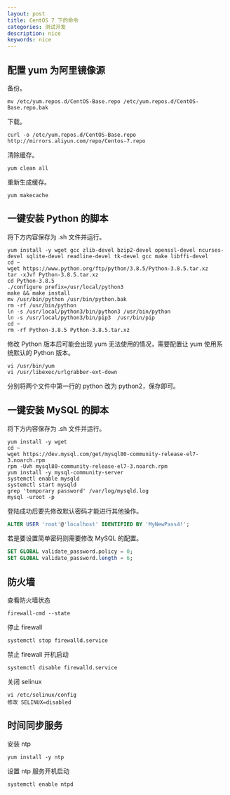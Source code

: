 ```yaml
---
layout: post
title: CentOS 7 下的命令
categories: 测试开发
description: nice
keywords: nice
---
```


## 配置 yum 为阿里镜像源

备份。

``` shell
mv /etc/yum.repos.d/CentOS-Base.repo /etc/yum.repos.d/CentOS-Base.repo.bak
```

下载。

``` shell
curl -o /etc/yum.repos.d/CentOS-Base.repo http://mirrors.aliyun.com/repo/Centos-7.repo
```

清除缓存。

``` shell
yum clean all
```

重新生成缓存。

``` shell
yum makecache
```

## 一键安装 Python 的脚本

将下方内容保存为 .sh 文件并运行。

``` shell
yum install -y wget gcc zlib-devel bzip2-devel openssl-devel ncurses-devel sqlite-devel readline-devel tk-devel gcc make libffi-devel 
cd ~ 
wget https://www.python.org/ftp/python/3.8.5/Python-3.8.5.tar.xz 
tar -xJvf Python-3.8.5.tar.xz 
cd Python-3.8.5 
./configure prefix=/usr/local/python3 
make && make install 
mv /usr/bin/python /usr/bin/python.bak 
rm -rf /usr/bin/python 
ln -s /usr/local/python3/bin/python3 /usr/bin/python 
ln -s /usr/local/python3/bin/pip3  /usr/bin/pip 
cd ~ 
rm -rf Python-3.8.5 Python-3.8.5.tar.xz 
```

修改 Python 版本后可能会出现 yum 无法使用的情况，需要配置让 yum 使用系统默认的 Python 版本。

``` shell
vi /usr/bin/yum
vi /usr/libexec/urlgrabber-ext-down
```

分别将两个文件中第一行的 python 改为 python2，保存即可。

## 一键安装 MySQL 的脚本

将下方内容保存为 .sh 文件并运行。

``` shell
yum install -y wget 
cd ~ 
wget https://dev.mysql.com/get/mysql80-community-release-el7-3.noarch.rpm 
rpm -Uvh mysql80-community-release-el7-3.noarch.rpm 
yum install -y mysql-community-server 
systemctl enable mysqld
systemctl start mysqld
grep 'temporary password' /var/log/mysqld.log
mysql -uroot -p
```

登陆成功后要先修改默认密码才能进行其他操作。

``` sql
ALTER USER 'root'@'localhost' IDENTIFIED BY 'MyNewPass4!';
```

若是要设置简单密码则需要修改 MySQL 的配置。

``` sql
SET GLOBAL validate_password.policy = 0;
SET GLOBAL validate_password.length = 6;
```

## 防火墙

查看防火墙状态

``` shell
firewall-cmd --state
```

停止 firewall

``` shell
systemctl stop firewalld.service
```

禁止 firewall 开机启动

``` shell
systemctl disable firewalld.service 
```

关闭 selinux

``` shell
vi /etc/selinux/config
修改 SELINUX=disabled
```

## 时间同步服务

安装 ntp

``` shell
yum install -y ntp
```

设置 ntp 服务开机启动

``` shell
systemctl enable ntpd
```
